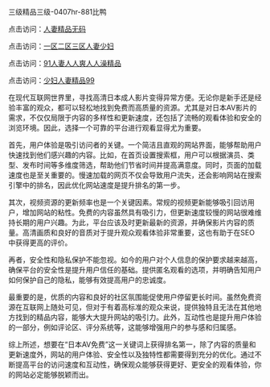 
三级精品三级-0407hr-881比鸭


点击访问：<a href="https://rtj-3zo.pages.dev/">人妻精品无码</a>

点击访问：<a href="https://gfd-5xg.pages.dev/">一区二区三区人妻少妇</a>

点击访问：<a href="https://bsdf-5f5.pages.dev/">91人妻人人爽人人澡精品</a>

点击访问：<a href="https://fdhf-454.pages.dev/">少妇人妻精品99</a>


在现代互联网世界里，寻找高清日本成人影片变得异常方便。无论你是新手还是经验丰富的观众，都可以轻松地找到免费而高质量的资源。尤其是对日本AV影片的需求，不仅仅局限于内容的多样性和更新速度，还包括了流畅的观看体验和安全的浏览环境。因此，选择一个可靠的平台进行观看显得尤为重要。

首先，用户体验是吸引访问者的关键。一个简洁且直观的网站界面，能够帮助用户快速找到他们感兴趣的内容。比如，在首页设置搜索框，用户可以根据演员、类型、发布时间等多维度筛选，帮助他们节省时间并提高满意度。同时，页面的加载速度也是至关重要的。慢速加载的网页不仅会导致用户流失，还会影响网站在搜索引擎中的排名，因此优化网站速度是提升排名的第一步。

其次，视频资源的更新频率也是一个关键因素。常规的视频更新能够吸引回访用户，增加网站的粘性。免费的内容虽然具有吸引力，但更新速度较慢的网站很难维持长期的用户兴趣。为此，平台应该及时更新最新的资源，并确保影片内容的质量。高清画质和良好的音质对于提升观众观看体验非常重要，这也有助于在SEO中获得更高的评价。

再者，安全性和隐私保护不能忽视。如今的用户对个人信息的保护要求越来越高，确保平台的安全性是提升用户信任的基础。提供匿名观看的选项，并明确告知用户如何保护自己的隐私，能够有效提高用户的忠诚度。

最重要的是，优质的内容和良好的社区氛围能促使用户停留更长时间。虽然免费资源在互联网上随处可见，但对于有着高标准的观众来说，提供独特且无法在其他地方找到的精品内容，能够大大提升网站的吸引力。此外，互动性也是提升用户体验的一部分，例如评论区、评分系统等，这能够增强用户的参与感和归属感。

综上所述，想要在“日本AV免费”这一关键词上获得排名第一，除了内容的质量和更新速度外，网站的用户体验、安全性以及独特性都需要得到充分的优化。通过不断提高平台的访问速度和互动性，确保观众能够获得更好、更安全的观看体验，你的网站必定能够脱颖而出。


<span style="display:none;">[Canonical link]( https://github.com/vu20250704/5748635 ）</span>

